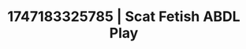 ---
categories:
- Footjob
- Sensual teasing
- Choking kink
- Hair pulling
- Morning after
image: /assets/images/1747183325785.webp
layout: post
seo:
  description: Featured content with high-quality ABDL Play, Scat Fetish. HD images
    available.
  keywords: ABDL Play, Scat Fetish
  og_image: /assets/images/1747183325785.webp
  schema_type: VisualArtwork
tags:
- ABDL Play
- '#1747183325785'
- Scat Fetish
title: 1747183325785 | Scat Fetish ABDL Play
---